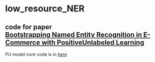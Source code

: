 # low_resource_NER

code for paper <br>
[Bootstrapping Named Entity Recognition in E-Commerce with PositiveUnlabeled Learning](https://arxiv.org/abs/2005.11075#:~:text=Bootstrapping%20Named%20Entity%20Recognition%20in%20E-Commerce%20with%20Positive,problem%20due%20to%20the%20lack%20of%20annotated%20datasets)
-------
 
PU model core code is in [here](https://github.com/BettyHcZhang/low_resource_NER/edit/main/README.md)
